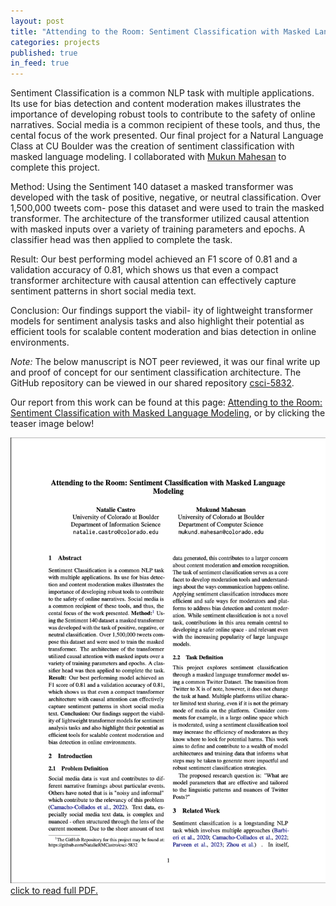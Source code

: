 ```yaml
---
layout: post
title: "Attending to the Room: Sentiment Classification with Masked Language Modeling"
categories: projects
published: true
in_feed: true
---
```


Sentiment Classification is a common NLP task with multiple applications. Its use for bias detection and content moderation makes illustrates the importance of developing robust tools to contribute to the safety of online narratives. Social media is a common recipient of these tools, and thus, the cental focus of the work presented. Our final project for a Natural Language Class at CU Boulder was the creation of sentiment classification with masked language modeling. I collaborated with [Mukun Mahesan](https://www.linkedin.com/in/mukund-mahesan/) to complete this project.

Method: Using the Sentiment 140 dataset a masked transformer was developed with the task of positive, negative, or neutral classification. Over 1,500,000 tweets com- pose this dataset and were used to train the masked transformer. The architecture of the transformer utilized causal attention with masked inputs over a variety of training parameters and epochs. A classifier head was then applied to complete the task. 

Result: Our best performing model achieved an F1 score of 0.81 and a validation accuracy of 0.81, which shows us that even a compact transformer architecture with causal attention can effectively capture sentiment patterns in short social media text. 

Conclusion: Our findings support the viabil- ity of lightweight transformer models for sentiment analysis tasks and also highlight their potential as efficient tools for scalable content moderation and bias detection in online environments.

*Note:* The below manuscript is NOT peer reviewed, it was our final write up and proof of concept for our sentiment classification architecture. The GitHub repository can be viewed in our shared repository [csci-5832](https://github.com/NatalieRMCastro/csci-5832). 

Our report from this work can be found at this page: [Attending to the Room: Sentiment Classification with Masked Language Modeling](https://drive.google.com/file/d/10qF-KFVRDyMRDti7UDVA645ZutW_wePJ/view?usp=sharing), or by clicking the teaser image below!

<section>
  <a href="https://drive.google.com/file/d/10qF-KFVRDyMRDti7UDVA645ZutW_wePJ/view?usp=sharing" target="https://drive.google.com/file/d/10qF-KFVRDyMRDti7UDVA645ZutW_wePJ/view?usp=sharing">
    <div class="box alt">
      <div class="row gtr-50 gtr-uniform">
        <div class="col-12">
          <span class="image fit">
            <img src="/assets/images/attending to the room teaser.png" alt="A screenshot of the first page of our PDF document." />
          </span>
          <figcaption>click to read full PDF.</figcaption>
        </div>
      </div>
    </div>
  </a>
</section>





